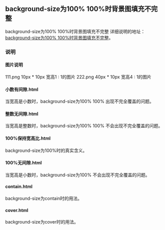 ## background-size为100% 100%时背景图填充不完整

background-size为100% 100%时背景图填充不完整
详细说明的地址：[background-size为100% 100%时背景图填充不完整](http://www.zhuyuntao.cn/2019/06/05/background-size为100-100时背景图填充不完整/)。

### 说明

#### 图片说明
111.png 10px * 10px  宽高1 : 1的图片
222.png 40px * 10px  宽高4 : 1的图片

#### 小数有间隙.html
当宽高是小数时，background-size为100% 100% 出现不完全覆盖的问题。
#### 整数无间隙.html
当宽高是整数时，background-size为100% 100% 不会出现不完全覆盖的问题。
#### 100%保持宽高比.html
background-size为100%时的真实含义。
#### 100%无间隙.html
当宽高是小数时，background-size为100% 不会出现不完全覆盖的问题。
#### contain.html
background-size为contain时的用法。
#### cover.html
background-size为cover时的用法。